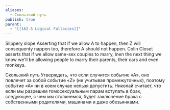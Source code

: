 ```yaml
---
aliases:
  - Скользкий путь
publish: true
parent:
  - "[[162.5 Logical Fallacies]]"
---
```

Slippery slope
Asserting that if we allow A to happen,
then Z will consequenty nappen too, therefore A should not happen.
Colin Closet asserts that if we allow same-sex
couples to marry, inen the next thing we know we'll be allowing people to marry their parents, their cars and even monkeys.
 
Скользкий путь
Утверждать, что если случится событие «А», оно повлечет за собой событие «Z» (не учитывая промежуточных), поэтому событие «А» ни в коем случае нельзя допустить.
Николай считает, что если мы разрешим гомосексуальным парам вступать в брак, следующее, с чем мы столкнемся, будет заключение брака с собственными родителями, машинами и даже обезьянками.